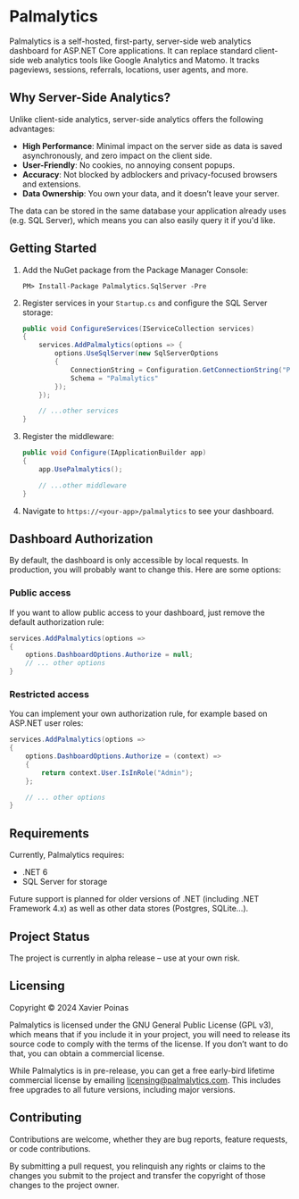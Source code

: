 ﻿# Palmalytics

Palmalytics is a self-hosted, first-party, server-side web analytics dashboard for ASP.NET Core applications. It can replace standard client-side web analytics tools like Google Analytics and Matomo. It tracks pageviews, sessions, referrals, locations, user agents, and more.


## Why Server-Side Analytics?

Unlike client-side analytics, server-side analytics offers the following advantages:

- **High Performance**: Minimal impact on the server side as data is saved asynchronously, and zero impact on the client side.
- **User-Friendly**: No cookies, no annoying consent popups.
- **Accuracy**: Not blocked by adblockers and privacy-focused browsers and extensions.
- **Data Ownership**: You own your data, and it doesn’t leave your server.

The data can be stored in the same database your application already uses (e.g. SQL Server), which means you can also easily query it if you'd like.


## Getting Started

1. Add the NuGet package from the Package Manager Console:

    ```shell
    PM> Install-Package Palmalytics.SqlServer -Pre
    ```
    
2. Register services in your `Startup.cs` and configure the SQL Server storage:

    ```csharp
    public void ConfigureServices(IServiceCollection services)
    {
        services.AddPalmalytics(options => {
            options.UseSqlServer(new SqlServerOptions
            {
                ConnectionString = Configuration.GetConnectionString("PalmalyticsConnection"),
                Schema = "Palmalytics"
            });
        });

        // ...other services
    }
    ```
    
3. Register the middleware:

    ```csharp
    public void Configure(IApplicationBuilder app)
    {
        app.UsePalmalytics();

        // ...other middleware
    }
    ```
    
4. Navigate to `https://<your-app>/palmalytics` to see your dashboard.


## Dashboard Authorization

By default, the dashboard is only accessible by local requests. In production, you will probably want to change this. Here are some options:

### Public access

If you want to allow public access to your dashboard, just remove the default authorization rule:

```csharp
services.AddPalmalytics(options =>
{
    options.DashboardOptions.Authorize = null;
    // ... other options
}
```

### Restricted access

You can implement your own authorization rule, for example based on ASP.NET user roles:

```csharp
services.AddPalmalytics(options =>
{
    options.DashboardOptions.Authorize = (context) =>
    {
        return context.User.IsInRole("Admin");
    };

    // ... other options
}
```


## Requirements

Currently, Palmalytics requires:

- .NET 6
- SQL Server for storage

Future support is planned for older versions of .NET (including .NET Framework 4.x) as well as other data stores (Postgres, SQLite…).


## Project Status

The project is currently in alpha release – use at your own risk.


## Licensing

Copyright © 2024 Xavier Poinas

Palmalytics is licensed under the GNU General Public License (GPL v3), which means that if you include it in your project, you will need to release its source code to comply with the terms of the license. If you don’t want to do that, you can obtain a commercial license.

While Palmalytics is in pre-release, you can get a free early-bird lifetime commercial license by emailing [licensing@palmalytics.com](mailto:licensing@palmalytics.com). This includes free upgrades to all future versions, including major versions.


## Contributing

Contributions are welcome, whether they are bug reports, feature requests, or code contributions.

By submitting a pull request, you relinquish any rights or claims to the changes you submit to the project and transfer the copyright of those changes to the project owner.